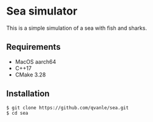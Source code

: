 # Sea simulator
This is a simple simulation of a sea with fish and sharks.

## Requirements 
- MacOS aarch64 
- C++17
- CMake 3.28 

## Installation 
```bash 
$ git clone https://github.com/qvanle/sea.git
$ cd sea 

```
